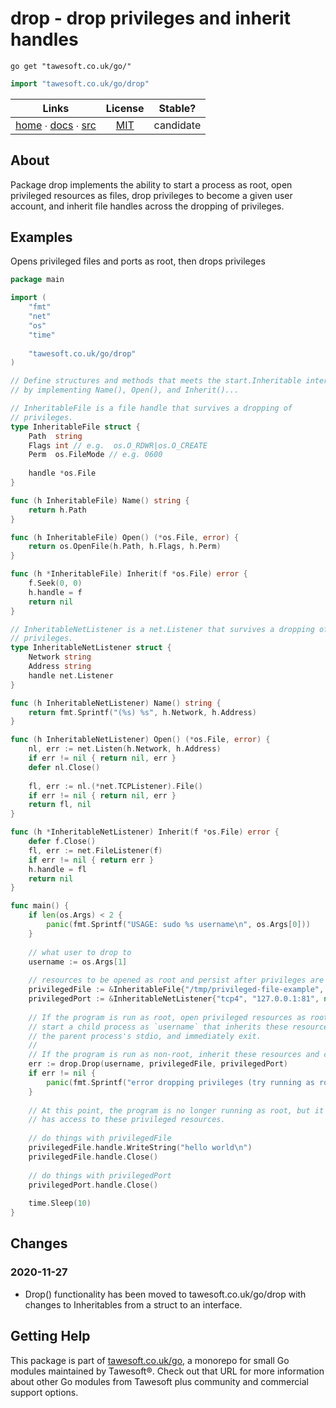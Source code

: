 # drop - drop privileges and inherit handles

```shell script
go get "tawesoft.co.uk/go/"
```

```go
import "tawesoft.co.uk/go/drop"
```

|  Links  | License | Stable? |
|:-------:|:-------:|:-------:|
| [home][home_drop] ∙ [docs][docs_drop] ∙ [src][src_drop] | [MIT][copy_drop] | candidate |

[home_drop]: https://tawesoft.co.uk/go/drop
[src_drop]:  https://github.com/tawesoft/go/tree/master/drop
[docs_drop]: https://www.tawesoft.co.uk/go/doc/drop
[copy_drop]: https://github.com/tawesoft/go/tree/master/drop/LICENSE.txt

## About

Package drop implements the ability to start a process as root, open
privileged resources as files, drop privileges to become a given user account,
and inherit file handles across the dropping of privileges.


## Examples


Opens privileged files and ports as root, then drops privileges
```go
package main

import (
    "fmt"
    "net"
    "os"
    "time"
    
    "tawesoft.co.uk/go/drop"
)

// Define structures and methods that meets the start.Inheritable interface
// by implementing Name(), Open(), and Inherit()...

// InheritableFile is a file handle that survives a dropping of
// privileges.
type InheritableFile struct {
    Path  string
    Flags int // e.g.  os.O_RDWR|os.O_CREATE
    Perm  os.FileMode // e.g. 0600
    
    handle *os.File
}

func (h InheritableFile) Name() string {
    return h.Path
}

func (h InheritableFile) Open() (*os.File, error) {
    return os.OpenFile(h.Path, h.Flags, h.Perm)
}

func (h *InheritableFile) Inherit(f *os.File) error {
    f.Seek(0, 0)
    h.handle = f
    return nil
}

// InheritableNetListener is a net.Listener that survives a dropping of
// privileges.
type InheritableNetListener struct {
    Network string
    Address string
    handle net.Listener
}

func (h InheritableNetListener) Name() string {
    return fmt.Sprintf("(%s) %s", h.Network, h.Address)
}

func (h InheritableNetListener) Open() (*os.File, error) {
    nl, err := net.Listen(h.Network, h.Address)
    if err != nil { return nil, err }
    defer nl.Close()
    
    fl, err := nl.(*net.TCPListener).File()
    if err != nil { return nil, err }
    return fl, nil
}

func (h *InheritableNetListener) Inherit(f *os.File) error {
    defer f.Close()
    fl, err := net.FileListener(f)
    if err != nil { return err }
    h.handle = fl
    return nil
}

func main() {
    if len(os.Args) < 2 {
        panic(fmt.Sprintf("USAGE: sudo %s username\n", os.Args[0]))
    }
    
    // what user to drop to
    username := os.Args[1]
    
    // resources to be opened as root and persist after privileges are dropped
    privilegedFile := &InheritableFile{"/tmp/privileged-file-example", os.O_RDWR|os.O_CREATE, 0600, nil}
    privilegedPort := &InheritableNetListener{"tcp4", "127.0.0.1:81", nil}
    
    // If the program is run as root, open privileged resources as root, then
    // start a child process as `username` that inherits these resources and
    // the parent process's stdio, and immediately exit.
    //
    // If the program is run as non-root, inherit these resources and continue.
    err := drop.Drop(username, privilegedFile, privilegedPort)
    if err != nil {
        panic(fmt.Sprintf("error dropping privileges (try running as root): %v", err))
    }
    
    // At this point, the program is no longer running as root, but it still
    // has access to these privileged resources.
    
    // do things with privilegedFile
    privilegedFile.handle.WriteString("hello world\n")
    privilegedFile.handle.Close()
    
    // do things with privilegedPort
    privilegedPort.handle.Close()
    
    time.Sleep(10)
}
```

## Changes

### 2020-11-27

* Drop() functionality has been moved to tawesoft.co.uk/go/drop with
changes to Inheritables from a struct to an interface.


## Getting Help

This package is part of [tawesoft.co.uk/go](https://www.tawesoft.co.uk/go),
a monorepo for small Go modules maintained by Tawesoft®.
Check out that URL for more information about other Go modules from
Tawesoft plus community and commercial support options.